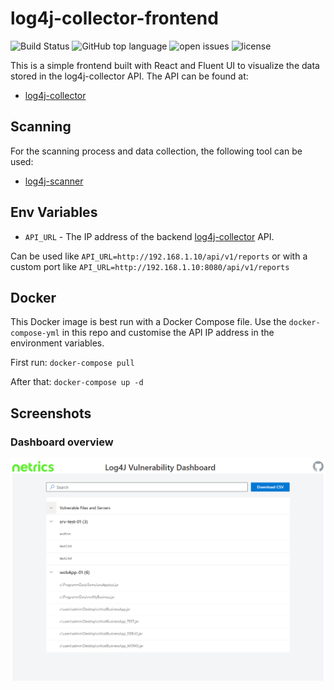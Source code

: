 # log4j-collector-frontend

![Build Status](https://github.com/bluestoneag/log4j-collector/workflows/CI/badge.svg)
![GitHub top language](https://img.shields.io/github/languages/top/bluestoneag/log4j-collector-frontend)
![open issues](https://img.shields.io/github/issues-raw/bluestoneag/log4j-collector-frontend)
![license](https://img.shields.io/github/license/bluestoneag/log4j-collector-frontend)

This is a simple frontend built with React and Fluent UI to visualize the data stored in the log4j-collector API.
The API can be found at:

- [log4j-collector](https://github.com/bluestoneag/log4j-collector)

## Scanning
For the scanning process and data collection, the following tool can be used:
- [log4j-scanner](https://github.com/bluestoneag/log4j-scanner)

## Env Variables

- `API_URL` - The IP address of the backend [log4j-collector](https://github.com/bluestoneag/log4j-collector) API. 

Can be used like `API_URL=http://192.168.1.10/api/v1/reports` or with a custom port like `API_URL=http://192.168.1.10:8080/api/v1/reports`

## Docker

This Docker image is best run with a Docker Compose file. Use the `docker-compose-yml` in this repo and customise the API IP address in the environment variables.

First run:
`docker-compose pull`

After that:
`docker-compose up -d`

## Screenshots

### Dashboard overview

![alt text](assets/dashboard.png "Dashboard")
